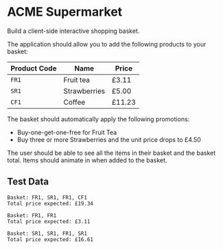 # ACME Supermarket

Build a client-side interactive shopping basket.

The application should allow you to add the following products to your basket:

| Product Code | Name | Price |
| --- | --- | --- |
| `FR1` | Fruit tea | £3.11 |
| `SR1` | Strawberries | £5.00 |
| `CF1` | Coffee | £11.23 |

The basket should automatically apply the following promotions:

- Buy-one-get-one-free for Fruit Tea
- Buy three or more Strawberries and the unit price drops to £4.50

The user should be able to see all the items in their basket and the basket total. Items should animate in when added to the basket.

## Test Data

```
Basket: FR1, SR1, FR1, CF1
Total price expected: £19.34

Basket: FR1, FR1
Total price expected: £3.11

Basket: SR1, SR1, FR1, SR1
Total price expected: £16.61
```
